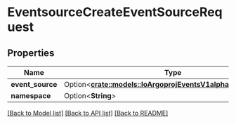 # EventsourceCreateEventSourceRequest

## Properties

Name | Type | Description | Notes
------------ | ------------- | ------------- | -------------
**event_source** | Option<[**crate::models::IoArgoprojEventsV1alpha1EventSource**](io.argoproj.events.v1alpha1.EventSource.md)> |  | [optional]
**namespace** | Option<**String**> |  | [optional]

[[Back to Model list]](../README.md#documentation-for-models) [[Back to API list]](../README.md#documentation-for-api-endpoints) [[Back to README]](../README.md)



